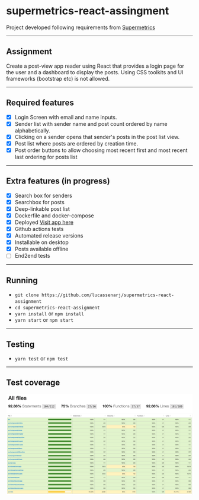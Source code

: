 # supermetrics-react-assingment

Project developed following requirements from [Supermetrics](https://github.com/supermetrics-public/react-assignment)

---
## Assignment

Create a post-view app reader using React that provides a login page for the user and a dashboard to display the posts. Using CSS toolkits and UI frameworks (bootstrap etc) is not allowed.

---

## Required features

* [x] Login Screen with email and name inputs.
* [x] Sender list with sender name and post count ordered by name alphabetically.
* [x] Clicking on a sender opens that sender's posts in the post list view.
* [x] Post list where posts are ordered by creation time.
* [x] Post order buttons to allow choosing most recent first and most recent last ordering for posts list

---

## Extra features (in progress)
* [x] Search box for senders
* [x] Searchbox for posts
* [x] Deep-linkable post list
* [x] Dockerfile and docker-compose
* [x] Deployed [Visit app here](https://lucassenarj.github.io/supermetrics-react-assignment/)
* [x] Github actions tests
* [x] Automated release versions
* [x] Installable on desktop
* [x] Posts available offline
* [ ] End2end tests

---

## Running

- `git clone https://github.com/lucassenarj/supermetrics-react-assignment`
- `cd supermetrics-react-assignment`
- `yarn install` or `npm install`
- `yarn start` or `npm start`

---

## Testing

- `yarn test` or `npm test`

---

## Test coverage

<img  src="./docs/test-1.png"/>

<img  src="./docs/test-2.png"/>